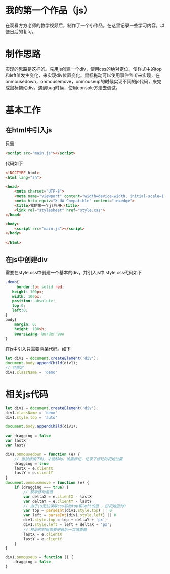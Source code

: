 # 我的第一个作品（js）
在观看方方老师的教学视频后，制作了一个小作品。在这里记录一些学习内容，以便日后的复习。
# 制作思路
实现的思路是这样的。先用js创建一个div，使用css的绝对定位，使样式中的top和left值发生变化，来实现div位置变化。鼠标拖动可以使用事件监听来实现，在onmousedown，onmousemove，onmouseup的时候实现不同的js代码，来完成鼠标拖动div。遇到bug时候，使用console方法去调试。
# 基本工作
## 在html中引入js
只需
```html
<script src="main.js"></script>
```
代码如下
```html
<!DOCTYPE html>
<html lang="zh">

<head>
    <meta charset="UTF-8">
    <meta name="viewport" content="width=device-width, initial-scale=1.0">
    <meta http-equiv="X-UA-Compatible" content="ie=edge">
    <title>我的第一个js应用</title>
    <link rel="stylesheet" href="style.css">
</head>

<body>
    <script src="main.js"></script>
</body>

</html>
```
## 在js中创建div
需要在style.css中创建一个基本的div，并引入js中
style.css代码如下
```css
.demo{
     border:1px solid red;
   height: 100px;
   width: 100px;
   position: absolute;
   top:0;
   left:0;
}
body{
    margin: 0;
    height: 100vh;
    box-sizing: border-box
}
```
在js中引入只需要两条代码。如下
```js
let div1 = document.createElement('div');
document.body.appendChild(div1);
// 并指定
div1.className = 'demo'
```
# 相关js代码
```js
let div1 = document.createElement('div');
div1.className = 'demo'
div1.style.top = 'auto'

document.body.appendChild(div1);

var dragging = false
var lastX
var lastY

div1.onmousedown = function (e) {
    // 当鼠标按下时，才能移动，设置标记，记录下标记的初始位置
    dragging = true
    lastX = e.clientX
    lastY = e.clientY
}
document.onmousemove = function (e) {
    if (dragging === true) {
        // 获取移动差值
        var deltaX = e.clientX - lastX
        var deltaY = e.clientY - lastY
        // 由于js无法读取css初始top和left的值 ，设初始值为0
        var top = parseInt(div1.style.top) || 0
        var left = parseInt(div1.style.left) || 0
        div1.style.top = top + deltaY + 'px';
        div1.style.left = left + deltaX + 'px';
        // 移动的时候需要把最后一次值重置
        lastX = e.clientX
        lastY = e.clientY
    }
}

div1.onmouseup = function () {
    dragging = false
}
```